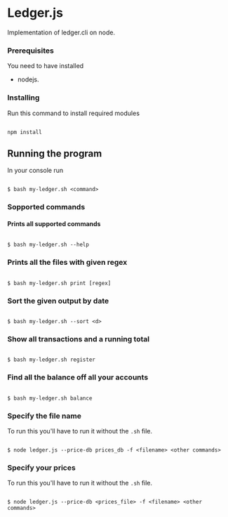 # Ledger.js

  

Implementation of ledger.cli on node.

  

### Prerequisites

  

You need to have installed

  

* nodejs.

  

### Installing

  

Run this command to install required modules

  

```

npm install

```

  
  

## Running the program

  

In your console run

  

```

$ bash my-ledger.sh <command>

```

  

### Sopported commands

  


  
#### Prints all supported commands
```

$ bash my-ledger.sh --help

```
### Prints all the files with given regex	
```

$ bash my-ledger.sh print [regex]

```
### Sort the given output by date
```

$ bash my-ledger.sh --sort <d> 

```
### Show all transactions and a running total
```

$ bash my-ledger.sh register

```
### Find all the balance off all your accounts
```

$ bash my-ledger.sh balance

```
### Specify the file name
To run this you'll have to run it without the `.sh` file.
```

$ node ledger.js --price-db prices_db -f <filename> <other commands>

```
### Specify your prices
To run this you'll have to run it without the `.sh` file.
```

$ node ledger.js --price-db <prices_file> -f <filename> <other commands>

```
